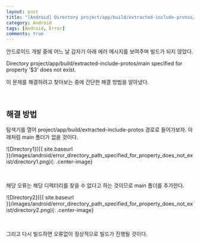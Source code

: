 ```yaml
---
layout: post
title: "[Android] Directory project/app/build/extracted-include-protos/main specified for property '$1' does not exist 오류 해결 방법"
category: Android
tags: [Android, Error]
comments: true
---
```


안드로이드 개발 중에 어느 날 갑자기 아래 에러 메시지를 보여주며 빌드가 되지 않았다.

Directory project/app/build/extracted-include-protos/main specified for property '$3' does not exist.

이 문제를 해결하려고 찾아보는 중에 간단한 해결 방법을 알아냈다.

<br />

## 해결 방법

탐색기를 열어 project/app/build/extracted-include-protos 경로로 들어가보자.
아래처럼 main 폴더가 없을 것이다.

![Directory1]({{ site.baseurl }}/images/android/error_directory_path_specified_for_property_does_not_exist/directory1.png){: .center-image}

<br />

해당 오류는 해당 디렉터리를 찾을 수 없다고 하는 것이므로 main 폴더를 추가한다.

![Directory2]({{ site.baseurl }}/images/android/error_directory_path_specified_for_property_does_not_exist/directory2.png){: .center-image}

<br />

그리고 다시 빌드하면 오류없이 정상적으로 빌드가 진행될 것이다.

<br />
